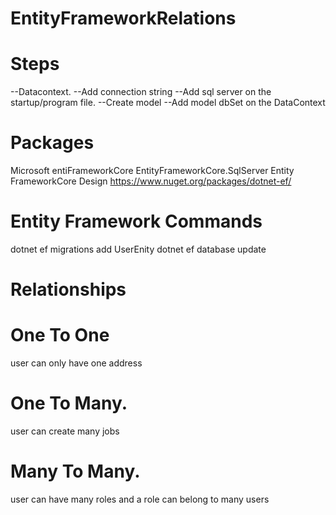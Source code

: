# EntityFrameworkRelations


# Steps
--Datacontext.
--Add connection string
--Add sql server on the startup/program file.
--Create model
--Add model dbSet on the DataContext


# Packages
Microsoft entiFrameworkCore
EntityFrameworkCore.SqlServer
Entity FrameworkCore Design
https://www.nuget.org/packages/dotnet-ef/

# Entity Framework Commands
dotnet ef migrations add UserEnity
dotnet ef database update


# Relationships

# One To One
user can only have one address
# One To Many.
user can create many jobs
# Many To Many.
user can have many roles and a role can belong to many users

